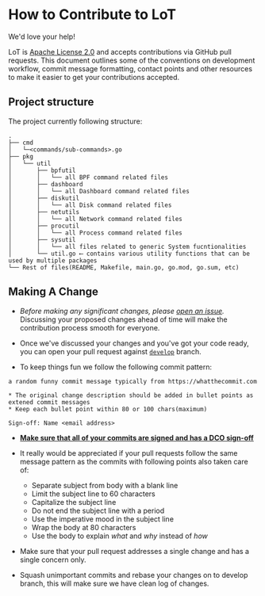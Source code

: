 # How to Contribute to LoT

We'd love your help!

LoT is [Apache License 2.0](LICENSE) and accepts contributions via
GitHub pull requests. This document outlines some of the conventions
on development workflow, commit message formatting, contact points and
other resources to make it easier to get your contributions accepted.

## Project structure

The project currently following structure:

```
.
├── cmd
│   └─<commands/sub-commands>.go
├── pkg
│   └── util
│       ├── bpfutil
│       │   └── all BPF command related files
│       ├── dashboard
│       │   └── all Dashboard command related files
│       ├── diskutil
│       │   └── all Disk command related files
│       ├── netutils
│       │   └── all Network command related files
│       ├── procutil
│       │   └── all Process command related files
│       ├── sysutil
│       │   └── all files related to generic System fucntionalities
│       └── util.go ⟵ contains various utility functions that can be used by multiple packages
└── Rest of files(README, Makefile, main.go, go.mod, go.sum, etc)
```

## Making A Change

* _Before making any significant changes, please [open an
issue](https://github.com/infracloudio/lot/issues)._ Discussing
your proposed changes ahead of time will make the contribution process
smooth for everyone.

* Once we've discussed your changes and you've got your code ready,
you can open your pull
request against
[`develop`](http://github.com/infracloudio/lot/tree/develop)
branch.

* To keep things fun we follow the following commit pattern:

```
a random funny commit message typically from https://whatthecommit.com

* The original change description should be added in bullet points as extened commit messages
* Keep each bullet point within 80 or 100 chars(maximum)

Sign-off: Name <email address>
```

* <u>__Make sure that all of your commits are [signed](https://help.github.com/en/articles/signing-commits) and has a [DCO sign-off](https://github.com/apps/dco)__</u>

* It really would be appreciated if your pull requests follow the
same message pattern as the commits with following points also taken care of:
  * Separate subject from body with a blank line
  * Limit the subject line to 60 characters
  * Capitalize the subject line
  * Do not end the subject line with a period
  * Use the imperative mood in the subject line
  * Wrap the body at 80 characters
  * Use the body to explain _what_ and _why_ instead of _how_
  
* Make sure that your pull request addresses a single change and has a single concern only.

* Squash unimportant commits and rebase your changes on to
develop branch, this will make sure we have clean log of changes.
